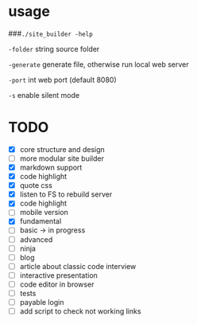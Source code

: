 # usage

###`./site_builder -help`
  
  `-folder` string 
  source folder
  
  `-generate`
        generate file, otherwise run local web server
  
  `-port` int
        web port (default 8080)
  
  `-s`    enable silent mode



# TODO

- [x] core structure and design
- [ ] more modular site builder 
- [x] markdown support
- [x] code highlight
- [x] quote css
- [x] listen to FS to rebuild server
- [x] code highlight
- [ ] mobile version
- [x] fundamental 
- [ ] basic -> in progress
- [ ] advanced
- [ ] ninja
- [ ] blog
- [ ] article about classic code interview
- [ ] interactive presentation
- [ ] code editor in browser
- [ ] tests 
- [ ] payable login
- [ ] add script to check not working links
